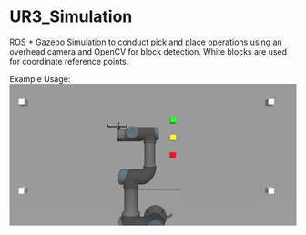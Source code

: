 # UR3_Simulation
ROS + Gazebo Simulation to conduct pick and place operations using an overhead camera and OpenCV for block detection. White blocks are used for coordinate reference points.

Example Usage: ![image info](./ur3_camera.png)
